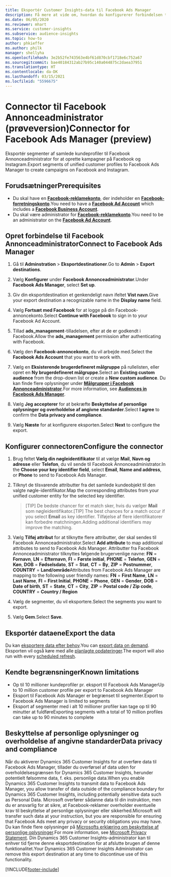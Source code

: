 ```yaml
---
title: Eksportér Customer Insights-data til Facebook Ads Manager
description: Få mere at vide om, hvordan du konfigurerer forbindelsen til Facebook Annonceadministrator.
ms.date: 06/05/2020
ms.reviewer: mhart
ms.service: customer-insights
ms.subservice: audience-insights
ms.topic: how-to
author: phkieffer
ms.author: philk
manager: shellyha
ms.openlocfilehash: 3e2b52fe743563e4bf61d870cbf1718e6c752a67
ms.sourcegitcommit: bae40184312ab27b95c140a044875c2daea37951
ms.translationtype: HT
ms.contentlocale: da-DK
ms.lasthandoff: 03/15/2021
ms.locfileid: "5596675"
---
```

# <a name="connector-for-facebook-ads-manager-preview"></a><span data-ttu-id="5bb1b-103">Connector til Facebook Annonceadministrator (prøveversion)</span><span class="sxs-lookup"><span data-stu-id="5bb1b-103">Connector for Facebook Ads Manager (preview)</span></span>

<span data-ttu-id="5bb1b-104">Eksportér segmenter af samlede kundeprofiler til Facebook Annonceadministrator for at oprette kampagner på Facebook og Instagram.</span><span class="sxs-lookup"><span data-stu-id="5bb1b-104">Export segments of unified customer profiles to Facebook Ads Manager to create campaigns on Facebook and Instagram.</span></span>

## <a name="prerequisites"></a><span data-ttu-id="5bb1b-105">Forudsætninger</span><span class="sxs-lookup"><span data-stu-id="5bb1b-105">Prerequisites</span></span>

- <span data-ttu-id="5bb1b-106">Du skal have en [**Facebook-reklamekonto**](https://www.facebook.com/business/learn/lessons/step-by-step-ads-manager-account), der indeholder en [**Facebook-forretningskonto**](https://business.facebook.com/).</span><span class="sxs-lookup"><span data-stu-id="5bb1b-106">You need to have a [**Facebook Ad Account**](https://www.facebook.com/business/learn/lessons/step-by-step-ads-manager-account) which includes a [**Facebook Business Account**](https://business.facebook.com/).</span></span>
- <span data-ttu-id="5bb1b-107">Du skal være administrator for [**Facebook-reklamekonto**](https://www.facebook.com/business/learn/lessons/step-by-step-ads-manager-account).</span><span class="sxs-lookup"><span data-stu-id="5bb1b-107">You need to be an administrator on the [**Facebook Ad Account**](https://www.facebook.com/business/learn/lessons/step-by-step-ads-manager-account).</span></span>

## <a name="connect-to-facebook-ads-manager"></a><span data-ttu-id="5bb1b-108">Opret forbindelse til Facebook Annonceadministrator</span><span class="sxs-lookup"><span data-stu-id="5bb1b-108">Connect to Facebook Ads Manager</span></span>

1. <span data-ttu-id="5bb1b-109">Gå til **Adminstration** > **Eksportdestinationer**.</span><span class="sxs-lookup"><span data-stu-id="5bb1b-109">Go to **Admin** > **Export destinations**.</span></span>

1. <span data-ttu-id="5bb1b-110">Vælg **Konfigurer** under **Facebook Annonceadministrator**.</span><span class="sxs-lookup"><span data-stu-id="5bb1b-110">Under **Facebook Ads Manager**, select **Set up**.</span></span>

1. <span data-ttu-id="5bb1b-111">Giv din eksportdestination et genkendeligt navn ifeltet **Vist navn**.</span><span class="sxs-lookup"><span data-stu-id="5bb1b-111">Give your export destination a recognizable name in the **Display name** field.</span></span>

1. <span data-ttu-id="5bb1b-112">Vælg **Fortsæt med Facebook** for at logge på din Facebook-annoncekonto.</span><span class="sxs-lookup"><span data-stu-id="5bb1b-112">Select **Continue with Facebook** to sign in to your Facebook Ad Account.</span></span>

1. <span data-ttu-id="5bb1b-113">Tillad **ads_management**-tilladelsen, efter at de er godkendt i Facebook.</span><span class="sxs-lookup"><span data-stu-id="5bb1b-113">Allow the **ads_management** permission after authenticating with Facebook.</span></span>

1. <span data-ttu-id="5bb1b-114">Vælg den **Facebook-annoncekonto**, du vil arbejde med.</span><span class="sxs-lookup"><span data-stu-id="5bb1b-114">Select the **Facebook Ads Account** that you want to work with.</span></span>

1. <span data-ttu-id="5bb1b-115">Vælg en **Eksisterende brugerdefineret målgruppe** på rullelisten, eller opret en **Ny brugerdefineret målgruppe**.</span><span class="sxs-lookup"><span data-stu-id="5bb1b-115">Select an **Existing custom audience** from the drop-down list or create a **New custom audience**.</span></span> <span data-ttu-id="5bb1b-116">Du kan finde flere oplysninger under [**Målgrupper i Facebook Annonceadministrator**](https://www.facebook.com/business/help/744354708981227?id=2469097953376494).</span><span class="sxs-lookup"><span data-stu-id="5bb1b-116">For more information, see [**Audiences in Facebook Ads Manager**](https://www.facebook.com/business/help/744354708981227?id=2469097953376494).</span></span>

1. <span data-ttu-id="5bb1b-117">Vælg **Jeg accepterer** for at bekræfte **Beskyttelse af personlige oplysninger og overholdelse af angivne standarder**.</span><span class="sxs-lookup"><span data-stu-id="5bb1b-117">Select **I agree** to confirm the **Data privacy and compliance**.</span></span>

1. <span data-ttu-id="5bb1b-118">Vælg **Næste** for at konfigurere eksporten.</span><span class="sxs-lookup"><span data-stu-id="5bb1b-118">Select **Next** to configure the export.</span></span>

## <a name="configure-the-connector"></a><span data-ttu-id="5bb1b-119">Konfigurer connectoren</span><span class="sxs-lookup"><span data-stu-id="5bb1b-119">Configure the connector</span></span>

1. <span data-ttu-id="5bb1b-120">Brug feltet **Vælg din nøgleidentifikator** til at vælge **Mail**, **Navn og adresse** eller **Telefon**, du vil sende til Facebook Annonceadministrator.</span><span class="sxs-lookup"><span data-stu-id="5bb1b-120">In the **Choose your key identifier field**, select **Email**, **Name and address**, or **Phone** to send to Facebook Ads Manager.</span></span>

1. <span data-ttu-id="5bb1b-121">Tilknyt de tilsvarende attributter fra det samlede kundeobjekt til den valgte nøgle-identifikator.</span><span class="sxs-lookup"><span data-stu-id="5bb1b-121">Map the corresponding attributes from your unified customer entity for the selected key identifier.</span></span>
   > <span data-ttu-id="5bb1b-122">[TIP] De bedste chancer for et match sker, hvis du vælger **Mail** som nøgleidentifikator.</span><span class="sxs-lookup"><span data-stu-id="5bb1b-122">[TIP] The best chances for a match occur if you select **Email** as key identifier.</span></span> <span data-ttu-id="5bb1b-123">Tilføjelse af flere identifikatorer kan forbedre matchningen.</span><span class="sxs-lookup"><span data-stu-id="5bb1b-123">Adding additional identifiers may improve the matching.</span></span>

1. <span data-ttu-id="5bb1b-124">Vælg **Tilføj attribut** for at tilknytte flere attributter, der skal sendes til Facebook Annonceadministrator.</span><span class="sxs-lookup"><span data-stu-id="5bb1b-124">Select **Add attribute** to map additional attributes to send to Facebook Ads Manager.</span></span> <span data-ttu-id="5bb1b-125">Attributter fra Facebook Annonceadministrator tilknyttes følgende brugervenlige navne: **FN** = **Fornavn**, **LN** = **Efternavn**, **FI** = **Første initial**, **PHONE** = **Telefon**, **GEN** = **Køn**, **DOB** = **Fødselsdato**, **ST** = **Stat**, **CT** = **By**, **ZIP** = **Postnummer**, **COUNTRY** = **Land/område**</span><span class="sxs-lookup"><span data-stu-id="5bb1b-125">Attributes from Facebook Ads Manager are mapping to the following user friendly names: **FN** = **First Name**, **LN** = **Last Name**, **FI** = **First Initial**, **PHONE** = **Phone**, **GEN** = **Gender**, **DOB** = **Date of birth**, **ST** = **State**, **CT** = **City**, **ZIP** = **Postal code / Zip code**, **COUNTRY** = **Country / Region**</span></span>

1. <span data-ttu-id="5bb1b-126">Vælg de segmenter, du vil eksportere.</span><span class="sxs-lookup"><span data-stu-id="5bb1b-126">Select the segments you want to export.</span></span>

1. <span data-ttu-id="5bb1b-127">Vælg **Gem**.</span><span class="sxs-lookup"><span data-stu-id="5bb1b-127">Select **Save**.</span></span>

## <a name="export-the-data"></a><span data-ttu-id="5bb1b-128">Eksportér dataene</span><span class="sxs-lookup"><span data-stu-id="5bb1b-128">Export the data</span></span>

<span data-ttu-id="5bb1b-129">Du kan [eksportere data efter behov](export-destinations.md).</span><span class="sxs-lookup"><span data-stu-id="5bb1b-129">You can [export data on demand](export-destinations.md).</span></span> <span data-ttu-id="5bb1b-130">Eksporten vil også køre med alle [planlagte opdateringer](system.md#schedule-tab).</span><span class="sxs-lookup"><span data-stu-id="5bb1b-130">The export will also run with every [scheduled refresh](system.md#schedule-tab).</span></span>

## <a name="known-limitations"></a><span data-ttu-id="5bb1b-131">Kendte begrænsninger</span><span class="sxs-lookup"><span data-stu-id="5bb1b-131">Known limitations</span></span>

- <span data-ttu-id="5bb1b-132">Op til 10 millioner kundeprofiler pr. eksport til Facebook Ads Manager</span><span class="sxs-lookup"><span data-stu-id="5bb1b-132">Up to 10 million customer profile per export to Facebook Ads Manager</span></span> 
- <span data-ttu-id="5bb1b-133">Eksport til Facebook Ads Manager er begrænset til segmenter.</span><span class="sxs-lookup"><span data-stu-id="5bb1b-133">Export to Facebook Ads Manager is limited to segments</span></span>
- <span data-ttu-id="5bb1b-134">Eksport af segmenter med i alt 10 millioner profiler kan tage op til 90 minutter at fuldføre</span><span class="sxs-lookup"><span data-stu-id="5bb1b-134">Exporting segments with a total of 10 million profiles can take up to 90 minutes to complete</span></span>

## <a name="data-privacy-and-compliance"></a><span data-ttu-id="5bb1b-135">Beskyttelse af personlige oplysninger og overholdelse af angivne standarder</span><span class="sxs-lookup"><span data-stu-id="5bb1b-135">Data privacy and compliance</span></span>

<span data-ttu-id="5bb1b-136">Når du aktiverer Dynamics 365 Customer Insights for at overføre data til Facebook Ads Manager, tillader du overførsel af data uden for overholdelsesgrænsen for Dynamics 365 Customer Insights, herunder potentielt følsomme data, f. eks. personlige data.</span><span class="sxs-lookup"><span data-stu-id="5bb1b-136">When you enable Dynamics 365 Customer Insights to transmit data to Facebook Ads Manager, you allow transfer of data outside of the compliance boundary for Dynamics 365 Customer Insights, including potentially sensitive data such as Personal Data.</span></span> <span data-ttu-id="5bb1b-137">Microsoft overfører sådanne data til din instruktion, men du er ansvarlig for at sikre, at Facebook-reklamer overholder eventuelle krav til beskyttelse af personlige oplysninger eller sikkerhed.</span><span class="sxs-lookup"><span data-stu-id="5bb1b-137">Microsoft will transfer such data at your instruction, but you are responsible for ensuring that Facebook Ads meet any privacy or security obligations you may have.</span></span> <span data-ttu-id="5bb1b-138">Du kan finde flere oplysninger på [Microsofts erklæring om beskyttelse af personlige oplysninger](https://go.microsoft.com/fwlink/?linkid=396732).</span><span class="sxs-lookup"><span data-stu-id="5bb1b-138">For more information, see [Microsoft Privacy Statement](https://go.microsoft.com/fwlink/?linkid=396732).</span></span>
<span data-ttu-id="5bb1b-139">Din Dynamics 365 Customer Insights-administrator kan til enhver tid fjerne denne eksportdestination for at afslutte brugen af denne funktionalitet.</span><span class="sxs-lookup"><span data-stu-id="5bb1b-139">Your Dynamics 365 Customer Insights Administrator can remove this export destination at any time to discontinue use of this functionality.</span></span>


[!INCLUDE[footer-include](../includes/footer-banner.md)]